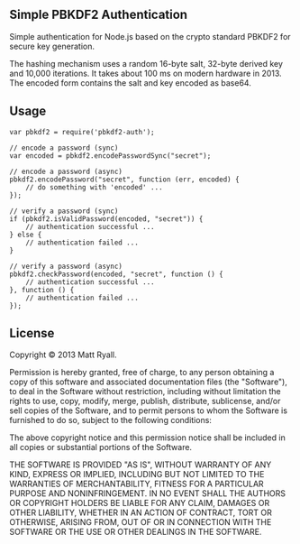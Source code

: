 ## Simple PBKDF2 Authentication

Simple authentication for Node.js based on the crypto standard PBKDF2 for secure key generation.

The hashing mechanism uses a random 16-byte salt, 32-byte derived key and 10,000 iterations. It takes about 100 ms on modern hardware in 2013. The encoded form contains the salt and key encoded as base64.

## Usage

    var pbkdf2 = require('pbkdf2-auth');
    
    // encode a password (sync)
    var encoded = pbkdf2.encodePasswordSync("secret");
    
    // encode a password (async)
    pbkdf2.encodePassword("secret", function (err, encoded) {
        // do something with 'encoded' ...
    });
    
    // verify a password (sync)
    if (pbkdf2.isValidPassword(encoded, "secret")) {
        // authentication successful ...
    } else {
        // authentication failed ...
    }
    
    // verify a password (async)
    pbkdf2.checkPassword(encoded, "secret", function () {
        // authentication successful ...
    }, function () {
        // authentication failed ...
    });


## License

Copyright &copy; 2013 Matt Ryall.

Permission is hereby granted, free of charge, to any person obtaining a copy of this software and associated documentation files (the "Software"), to deal in the Software without restriction, including without limitation the rights to use, copy, modify, merge, publish, distribute, sublicense, and/or sell copies of the Software, and to permit persons to whom the Software is furnished to do so, subject to the following conditions:

The above copyright notice and this permission notice shall be included in all copies or substantial portions of the Software.

THE SOFTWARE IS PROVIDED "AS IS", WITHOUT WARRANTY OF ANY KIND, EXPRESS OR IMPLIED, INCLUDING BUT NOT LIMITED TO THE WARRANTIES OF MERCHANTABILITY, FITNESS FOR A PARTICULAR PURPOSE AND NONINFRINGEMENT. IN NO EVENT SHALL THE AUTHORS OR COPYRIGHT HOLDERS BE LIABLE FOR ANY CLAIM, DAMAGES OR OTHER LIABILITY, WHETHER IN AN ACTION OF CONTRACT, TORT OR OTHERWISE, ARISING FROM, OUT OF OR IN CONNECTION WITH THE SOFTWARE OR THE USE OR OTHER DEALINGS IN THE SOFTWARE.

